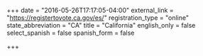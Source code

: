 +++
date = "2016-05-26T17:17:05-04:00"
external_link = "https://registertovote.ca.gov/es/"
registration_type = "online"
state_abbreviation = "CA"
title = "California"
english_only = false
select_spanish = false
spanish_form = false 


+++
